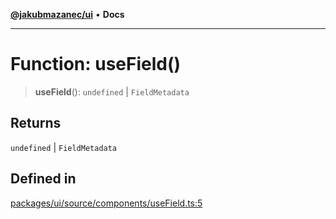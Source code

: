 [**@jakubmazanec/ui**](../README.md) • **Docs**

---

# Function: useField()

> **useField**(): `undefined` \| `FieldMetadata`

## Returns

`undefined` \| `FieldMetadata`

## Defined in

[packages/ui/source/components/useField.ts:5](https://github.com/jakubmazanec/tools/blob/29163046acd1da0224b08fd05ca40f385e9ab4e5/packages/ui/source/components/useField.ts#L5)
